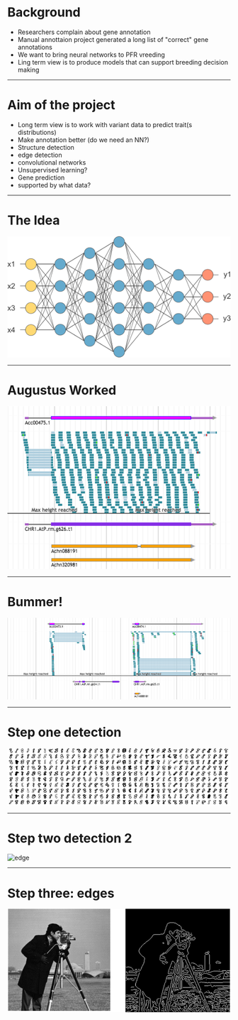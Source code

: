 # Background

* Researchers complain about gene annotation
* Manual annottaion project generated a long list of "correct" gene annotations
* We want to bring neural networks to PFR vreeding
* Ling term view is to produce models that can support breeding decision making

---

# Aim of the project

* Long term view is to work with variant data to predict trait(s distributions)
* Make annotation better (do we need an NN?) 
* Structure detection
 * edge detection
 * convolutional networks
 * Unsupervised learning?
* Gene prediction
 * supported by what data? 


---

# The Idea

![ann](assets/neural_network.png) 

---

# Augustus Worked

![worked](assets/gene_n.png)

---

# Bummer!

![worked](assets/manual.png)

---

# Step one detection 

![edge](assets/handwritten.png)

---

# Step two detection 2

![edge](assets/varlity.png)

---

# Step three: edges

![edge](assets/edge2.png)


